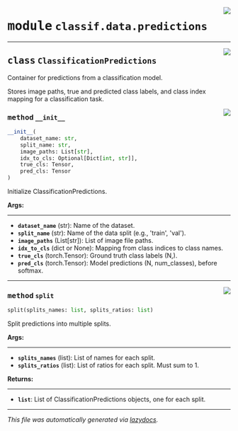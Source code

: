 <!-- markdownlint-disable -->

<a href="https://github.com/leoandeol/cods/blob/main/cods/classif/data/predictions.py#L0"><img align="right" style="float:right;" src="https://img.shields.io/badge/-source-cccccc?style=flat-square"></a>

# <kbd>module</kbd> `classif.data.predictions`






---

<a href="https://github.com/leoandeol/cods/blob/main/cods/classif/data/predictions.py#L8"><img align="right" style="float:right;" src="https://img.shields.io/badge/-source-cccccc?style=flat-square"></a>

## <kbd>class</kbd> `ClassificationPredictions`
Container for predictions from a classification model. 

Stores image paths, true and predicted class labels, and class index mapping for a classification task. 

<a href="https://github.com/leoandeol/cods/blob/main/cods/classif/data/predictions.py#L14"><img align="right" style="float:right;" src="https://img.shields.io/badge/-source-cccccc?style=flat-square"></a>

### <kbd>method</kbd> `__init__`

```python
__init__(
    dataset_name: str,
    split_name: str,
    image_paths: List[str],
    idx_to_cls: Optional[Dict[int, str]],
    true_cls: Tensor,
    pred_cls: Tensor
)
```

Initialize ClassificationPredictions. 



**Args:**
 
---- 
 - <b>`dataset_name`</b> (str):  Name of the dataset. 
 - <b>`split_name`</b> (str):  Name of the data split (e.g., 'train', 'val'). 
 - <b>`image_paths`</b> (List[str]):  List of image file paths. 
 - <b>`idx_to_cls`</b> (dict or None):  Mapping from class indices to class names. 
 - <b>`true_cls`</b> (torch.Tensor):  Ground truth class labels (N,). 
 - <b>`pred_cls`</b> (torch.Tensor):  Model predictions (N, num_classes), before softmax. 




---

<a href="https://github.com/leoandeol/cods/blob/main/cods/classif/data/predictions.py#L51"><img align="right" style="float:right;" src="https://img.shields.io/badge/-source-cccccc?style=flat-square"></a>

### <kbd>method</kbd> `split`

```python
split(splits_names: list, splits_ratios: list)
```

Split predictions into multiple splits. 



**Args:**
 
---- 
 - <b>`splits_names`</b> (list):  List of names for each split. 
 - <b>`splits_ratios`</b> (list):  List of ratios for each split. Must sum to 1. 



**Returns:**
 
------- 
 - <b>`list`</b>:  List of ClassificationPredictions objects, one for each split. 




---

_This file was automatically generated via [lazydocs](https://github.com/ml-tooling/lazydocs)._
